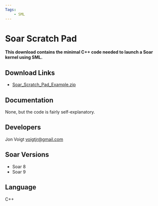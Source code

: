 ```yaml
---
Tags:
    - SML
---
```


# Soar Scratch Pad

**This download contains the minimal C++ code needed to launch a Soar kernel using
SML.**

## Download Links

*   [Soar_Scratch_Pad_Example.zip](https://github.com/SoarGroup/website-downloads/raw/main/Examples-and-Unsupported/Soar_Scratch_Pad_Example.zip)

## Documentation

None, but the code is fairly self-explanatory.

## Developers

Jon Voigt <voigtjr@gmail.com>

## Soar Versions

*   Soar 8
*   Soar 9

## Language

C++
